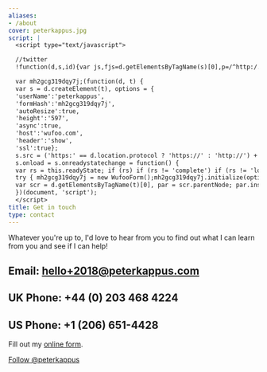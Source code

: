 ```yaml
---
aliases:
- /about
cover: peterkappus.jpg
script: |
  <script type="text/javascript">

  //twitter
  !function(d,s,id){var js,fjs=d.getElementsByTagName(s)[0],p=/^http:/.test(d.location)?'http':'https';if(!d.getElementById(id)){js=d.createElement(s);js.id=id;js.src=p+'://platform.twitter.com/widgets.js';fjs.parentNode.insertBefore(js,fjs);}}(document, 'script', 'twitter-wjs');

  var mh2gcg319dqy7j;(function(d, t) {
  var s = d.createElement(t), options = {
  'userName':'peterkappus',
  'formHash':'mh2gcg319dqy7j',
  'autoResize':true,
  'height':'597',
  'async':true,
  'host':'wufoo.com',
  'header':'show',
  'ssl':true};
  s.src = ('https:' == d.location.protocol ? 'https://' : 'http://') + 'www.wufoo.com/scripts/embed/form.js';
  s.onload = s.onreadystatechange = function() {
  var rs = this.readyState; if (rs) if (rs != 'complete') if (rs != 'loaded') return;
  try { mh2gcg319dqy7j = new WufooForm();mh2gcg319dqy7j.initialize(options);mh2gcg319dqy7j.display(); } catch (e) {}};
  var scr = d.getElementsByTagName(t)[0], par = scr.parentNode; par.insertBefore(s, scr);
  })(document, 'script');
  </script>
title: Get in touch
type: contact
---
```


<!--a href="http://linkedin.com/in/peterkappus" target="_blank">
<img src="http://www.linkedin.com/img/webpromo/btn_profile_bluetxt_80x15.png" width="80" height="15" border="0" alt="View Peter Kappus's profile on LinkedIn" /></a-->

<div class="bigger">
  <p>Whatever you're up to, I'd love to hear from you to find out what I can learn from you and see if I can help!</p>
  <h2>Email: <a href="mailto:hello+2018@peterkappus.com">hello+2018@peterkappus.com</a></h2>
  <h2>UK Phone: +44 (0) 203 468 4224</h2>
  <h2>US Phone: +1 (206) 651-4428</h2>
</div>

<div id="wufoo-mh2gcg319dqy7j" >
Fill out my <a href="https://peterkappus.wufoo.com/forms/mh2gcg319dqy7j">online form</a>.
</div>

<div class="row">
<div class="col-md-4">

  <a href="https://twitter.com/peterkappus" class="twitter-follow-button" data-show-count="false" data-size="large" data-dnt="true">Follow @peterkappus</a>
</div>
<div class="col-md-8">
<script src="//platform.linkedin.com/in.js" type="text/javascript"></script>
<script type="IN/MemberProfile" data-id="https://www.linkedin.com/in/peterkappus" data-format="hover" data-related="false" data-text="Peter Kappus"></script>
</div>
</div>
